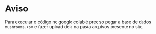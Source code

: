 # Aviso

Para executar o código no google colab é preciso pegar a base de dados `mushrooms.csv` e fazer upload dela na pasta arquivos presente no site.
